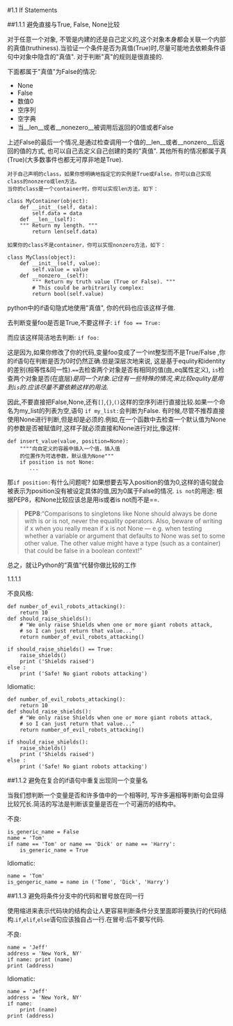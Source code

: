 #1.1 If Statements

##1.1.1 避免直接与True, False, None比较
    
对于任意一个对象, 不管是内建的还是自己定义的,这个对象本身都会关联一个内部的真值(truthiness).当验证一个条件是否为真值(True)时,尽量可能地去依赖条件语句中对象中隐含的"真值".
对于判断"真"的规则是很直接的.
    
下面都属于"真值"为False的情况:

* None
* False
* 数值0
* 空序列
* 空字典
* 当__len__或者__nonezero__被调用后返回的0值或者False

 上述False的最后一个情况,是通过检查调用一个值的__len__或者__nonzero__后返回的值的方式, 也可以自己去定义自己创建的类的"真值".
 其他所有的情况都属于真(True)(大多数事件也都无可厚非地是True).
   

    对于自己声明的class，如果你想明确地指定它的实例是True或False，你可以自己实现class的nonzero或len方法。
    当你的class是一个container时，你可以实现len方法，如下：

    class MyContainer(object):
        def __init__(self, data):
            self.data = data
        def __len__(self):
        """ Return my length. """
            return len(self.data)

    如果你的class不是container，你可以实现nonzero方法，如下：

    class MyClass(object):
        def __init__(self, value):
            self.value = value
        def __nonzero__(self):
            """ Return my truth value (True or False). """
            # This could be arbitrarily complex:
            return bool(self.value)


python中的if语句隐式地使用"真值", 你的代码也应该这样子做.

去判断变量foo是否是True,不要这样子:
        `if foo == True:`
        
而应该这样简洁地去判断:
        `if foo:`
        
这是因为,如果你修改了你的代码,变量foo变成了一个int整型而不是True/False ,你的if语句在判断是否为0时仍然正确.但是深层次地来说, 这是基于equlity和identity的差别(相等性&同一性).`==`去检查两个对象是否有相同的值(由_eq属性定义), `is`检查两个对象是否(在底层)*是同一个对象*._记住有一些特殊的情况,来比较equlity是用到`is`的.应该尽量不要依赖这样的用法._


因此,不要直接把False,None,还有`[]`,`{}`,`()`这样的空序列进行直接比较.如果一个命名为my_list的列表为空,语句 `if my_list:`会判断为False.
有时候,尽管不推荐直接使用None进行判断,但是却是必须的.例如,在一个函数中去检查一个默认值为None的参数是否被赋值时,这样子就必须直接和None进行对比,像这样:


    def insert_value(value, position=None):
        """"向自定义的容器中插入一个值，插入值
        的位置作为可选参数，默认值为None"""
        if position is not None:
           ...
        
那`if position:`有什么问题呢? 如果想要去写入position的值为0,这样的语句就会被表示为position没有被设定具体的值,因为0属于False的情况.
`is not`的用途: 根据PEP8，和None比较应该总是用is或者is not而不是==.


>**PEP8**:“Comparisons to singletons like None should always be done with is or is not, never the equality operators.
>Also, beware of writing if x when you really mean if x is not None — e.g. when testing whether a variable or argument that defaults to None was set to some other value. The other value might have a type (such as a container) that could be false in a boolean context!”

总之，就让Python的“真值”代替你做比较的工作


1.1.1.1

不良风格:

    def number_of_evil_robots_attacking():
        return 10
    def should_raise_shields():
        # "We only raise Shields when one or more giant robots attack,
        # so I can just return that value..."
        return number_of_evil_robots_attacking()
    
    if should_raise_shields() == True:
        raise_shields()
        print ('Shields raised')
    else :
        print ('Safe! No giant robots attacking')

Idiomatic:

    def number_of_evil_robots_attacking():
        return 10
    def should_raise_shields():
        # "We only raise Shields when one or more giant robots attack,
        # so I can just return that value..."
        return number_of_evil_robots_attacking()
    
    if should_raise_shields():
        raise_shields()
        print ('Shields raised')
    else :
        print ('Safe! No giant robots attacking')
        



##1.1.2  避免在复合的if语句中重复出现同一个变量名

当我们想判断一个变量是否和许多值中的一个相等时, 写许多遍相等判断句会显得比较冗长.简洁的写法是判断该变量是否在一个可遍历的结构中。

不良:

    is_generic_name = False
    name = 'Tom'
    if name == 'Tom' or name == 'Dick' or name == 'Harry':
        is_generic_name = True
        
Idiomatic:
    
    name = 'Tom'
    is_gengeric_name = name in ('Tome', 'Dick', 'Harry')
    


##1.1.3 避免将条件分支中的代码和冒号放在同一行

使用缩进来表示代码块的结构会让人更容易判断条件分支里面即将要执行的代码结构.`if`,`elif`,`else`语句应该独自占一行.在冒号:后不要写代码.


不良:

    name = 'Jeff'
    address = 'New York, NY'
    if name: print (name)
    print (address)

Idiomatic:

    name = 'Jeff'
    address = 'New York, NY'
    if name:
        print (name)
    print (address)
    

